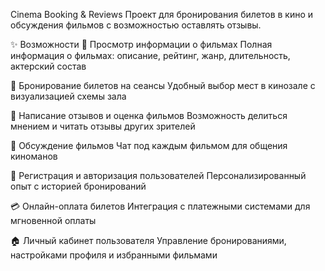 Cinema Booking & Reviews
Проект для бронирования билетов в кино и обсуждения фильмов с возможностью оставлять отзывы.

✨ Возможности
🎥 Просмотр информации о фильмах
Полная информация о фильмах: описание, рейтинг, жанр, длительность, актерский состав

🛒 Бронирование билетов на сеансы
Удобный выбор мест в кинозале с визуализацией схемы зала

📝 Написание отзывов и оценка фильмов
Возможность делиться мнением и читать отзывы других зрителей

💬 Обсуждение фильмов
Чат под каждым фильмом для общения киноманов

🔐 Регистрация и авторизация пользователей
Персонализированный опыт с историей бронирований

💳 Онлайн-оплата билетов
Интеграция с платежными системами для мгновенной оплаты

🏠 Личный кабинет пользователя
Управление бронированиями, настройками профиля и избранными фильмами

